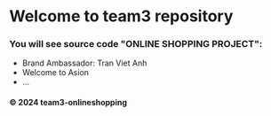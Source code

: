 # Welcome to team3 repository
### You will see source code "ONLINE SHOPPING PROJECT":
* Brand Ambassador: Tran Viet Anh
* Welcome to Asion
* ...

#### © 2024 team3-onlineshopping